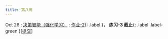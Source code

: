```yaml
---
title: 第八周
---
```


Oct 26
: [决策智能（强化学习）](#)
  : [作业-2](#){: .label }， **练习-3 截止**{: .label .label-green }\[[提交](https://bhpan.buaa.edu.cn/link/AA06FDBC0FFA774153B7C014137B004945)\]

<!-- https://bhpan.buaa.edu.cn/link/AA06FDBC0FFA774153B7C014137B004945
文件夹名：练习-3-提交
有效期限：2023-10-31 23:59 -->
